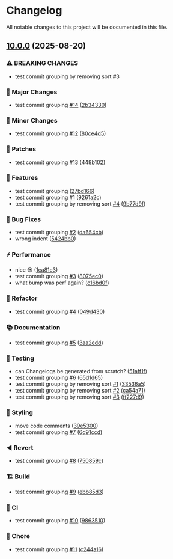 # Changelog

All notable changes to this project will be documented in this file.

## [10.0.0](https://github.com/Wolkenfarmer/Test_semantic/compare/v9.0.1...v10.0.0) (2025-08-20)

### ⚠ BREAKING CHANGES

* test commit grouping by removing sort #3

### 🚨 Major Changes

* test commit grouping [#14](https://github.com/Wolkenfarmer/Test_semantic/issues/14) ([2b34330](https://github.com/Wolkenfarmer/Test_semantic/commit/2b34330e5ce82702c632130837bd8138f83118d5))

### 🔖 Minor Changes

* test commit grouping [#12](https://github.com/Wolkenfarmer/Test_semantic/issues/12) ([80ce4d5](https://github.com/Wolkenfarmer/Test_semantic/commit/80ce4d5164c58982454cd3d125df2b47548b73bc))

### 🔧 Patches

* test commit grouping [#13](https://github.com/Wolkenfarmer/Test_semantic/issues/13) ([448b102](https://github.com/Wolkenfarmer/Test_semantic/commit/448b102b850319dbc64fc671c884b2d53415458e))

### 🚀 Features

* test commit grouping ([27bd166](https://github.com/Wolkenfarmer/Test_semantic/commit/27bd16675acae5eaeabcaf809ed2507b33db0ae5))
* test commit grouping [#1](https://github.com/Wolkenfarmer/Test_semantic/issues/1) ([9261a2c](https://github.com/Wolkenfarmer/Test_semantic/commit/9261a2c24545a15c759bdb65d8c8231ffa7eb85d))
* test commit grouping by removing sort [#4](https://github.com/Wolkenfarmer/Test_semantic/issues/4) ([9b77d9f](https://github.com/Wolkenfarmer/Test_semantic/commit/9b77d9f5549ce5d2f483024cbae69572eac50f99))

### 🐛 Bug Fixes

* test commit grouping [#2](https://github.com/Wolkenfarmer/Test_semantic/issues/2) ([da654cb](https://github.com/Wolkenfarmer/Test_semantic/commit/da654cbd0fd14c3f9cefe3d0340d4214a694fc88))
* wrong indent ([5424bb0](https://github.com/Wolkenfarmer/Test_semantic/commit/5424bb0d319b69f36a7ed50e0fb5464a2d3c7a1f))

### ⚡ Performance

* nice :sunglasses: ([1ca81c3](https://github.com/Wolkenfarmer/Test_semantic/commit/1ca81c3d42b539a4d8e9643d78ca3740cf770481))
* test commit grouping [#3](https://github.com/Wolkenfarmer/Test_semantic/issues/3) ([8075ec0](https://github.com/Wolkenfarmer/Test_semantic/commit/8075ec0b4cbe439816180ac2a63c483d998ae73a))
* what bump was perf again? ([c16bd0f](https://github.com/Wolkenfarmer/Test_semantic/commit/c16bd0fec128de461d7356cbe26005f523b09136))

### 🚜 Refactor

* test commit grouping [#4](https://github.com/Wolkenfarmer/Test_semantic/issues/4) ([049d430](https://github.com/Wolkenfarmer/Test_semantic/commit/049d430396a27f826c1ffdf59318144578c8609c))

### 📚 Documentation

* test commit grouping [#5](https://github.com/Wolkenfarmer/Test_semantic/issues/5) ([3aa2edd](https://github.com/Wolkenfarmer/Test_semantic/commit/3aa2eddaeccce40bfe6e2534287cc7f2f2e9cc60))

### 🧪 Testing

* can Changelogs be generated from scratch? ([51aff1f](https://github.com/Wolkenfarmer/Test_semantic/commit/51aff1ff2a1b2a6a71011ce5af7e21a511c8e9ba))
* test commit grouping [#6](https://github.com/Wolkenfarmer/Test_semantic/issues/6) ([65d1d65](https://github.com/Wolkenfarmer/Test_semantic/commit/65d1d650a2b89ba31d018041c2d9b14b4e322e8d))
* test commit grouping by removing sort [#1](https://github.com/Wolkenfarmer/Test_semantic/issues/1) ([33536a5](https://github.com/Wolkenfarmer/Test_semantic/commit/33536a5b07e37914caa3847fbf00e4c5437e3a98))
* test commit grouping by removing sort [#2](https://github.com/Wolkenfarmer/Test_semantic/issues/2) ([ca54a71](https://github.com/Wolkenfarmer/Test_semantic/commit/ca54a714ad540653abe21e5bdee0278195424e0a))
* test commit grouping by removing sort [#3](https://github.com/Wolkenfarmer/Test_semantic/issues/3) ([ff227d9](https://github.com/Wolkenfarmer/Test_semantic/commit/ff227d9ea317491f43647357fb597bfd0b6f81a4))

### 🎨 Styling

* move code comments ([39e5300](https://github.com/Wolkenfarmer/Test_semantic/commit/39e5300d0e829ceca120e4507c75e1ca928c13b6))
* test commit grouping [#7](https://github.com/Wolkenfarmer/Test_semantic/issues/7) ([6d91ccd](https://github.com/Wolkenfarmer/Test_semantic/commit/6d91ccd92ed3c1a434eb0e460f3e50760aabc123))

### ◀️ Revert

* test commit grouping [#8](https://github.com/Wolkenfarmer/Test_semantic/issues/8) ([750859c](https://github.com/Wolkenfarmer/Test_semantic/commit/750859c8f4d9c5ef2366f0a535f8e7004884cb08))

### 🏗️ Build

* test commit grouping [#9](https://github.com/Wolkenfarmer/Test_semantic/issues/9) ([ebb85d3](https://github.com/Wolkenfarmer/Test_semantic/commit/ebb85d3abe78094964099d0f29f5b0647d43d475))

### 🔄 CI

* test commit grouping [#10](https://github.com/Wolkenfarmer/Test_semantic/issues/10) ([9863510](https://github.com/Wolkenfarmer/Test_semantic/commit/986351030c136a721c8f7fa9f68735aa73fa8456))

### 🧹 Chore

* test commit grouping [#11](https://github.com/Wolkenfarmer/Test_semantic/issues/11) ([c244a16](https://github.com/Wolkenfarmer/Test_semantic/commit/c244a16ad63eed0ca45e88aae8f7556527636140))
